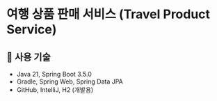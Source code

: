 # 여행 상품 판매 서비스 (Travel Product Service)

## 🧩 사용 기술
- Java 21, Spring Boot 3.5.0
- Gradle, Spring Web, Spring Data JPA
- GitHub, IntelliJ, H2 (개발용)
